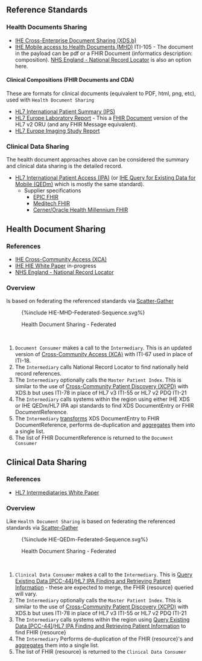 
## Reference Standards

### Health Documents Sharing

- [IHE Cross-Enterprise Document Sharing (XDS.b)](https://profiles.ihe.net/ITI/TF/Volume1/ch-10.html) 
- [IHE Mobile access to Health Documents (MHD)](https://profiles.ihe.net/ITI/MHD/index.html) ITI-105 - The document in the payload can be pdf or a FHIR Document (informatics description: composition). [NHS England - National Record Locator](https://digital.nhs.uk/developer/api-catalogue/national-record-locator-fhir) is also an option here.

#### Clinical Compositions (FHIR Documents and CDA)

These are formats for clinical documents (equivalent to PDF, html, png, etc), used with `Health Document Sharing`

  - [HL7 International Patient Summary (IPS)](https://build.fhir.org/ig/HL7/fhir-ips/index.html)
  - [HL7 Europe Laboratory Report](https://build.fhir.org/ig/hl7-eu/laboratory/) - This a [FHIR Document](https://hl7.org/fhir/R4/documents.html) version of the HL7 v2 ORU (and any FHIR Message equivalent).
  - [HL7 Europe Imaging Study Report](https://build.fhir.org/ig/hl7-eu/imaging/branches/initial-version/index.html)

### Clinical Data Sharing

The health document approaches above can be considered the summary and clinical data sharing is the detailed record.

- [HL7 International Patient Access (IPA)](https://build.fhir.org/ig/HL7/fhir-ipa/) (or [IHE Query for Existing Data for Mobile (QEDm)](https://profiles.ihe.net/PCC/QEDm/) which is mostly the same standard). 
  - Supplier specifications
    - [EPIC FHIR](https://fhir.epic.com/)
    - [Meditech FHIR](https://fhir.meditech.com/)
    - [Cerner/Oracle Health Millennium FHIR](https://docs.oracle.com/en/industries/health/millennium-platform-apis/mfrap/r4_overview.html)



## Health Document Sharing

### References 

- [IHE Cross-Community Access (XCA)](https://profiles.ihe.net/ITI/TF/Volume1/ch-18.html)
- [IHE HIE White Paper](https://profiles.ihe.net/ITI/HIE-Whitepaper/) in-progress
- [NHS England - National Record Locator](https://digital.nhs.uk/developer/api-catalogue/national-record-locator-fhir)

### Overview 

Is based on federating the referenced standards via [Scatter-Gather](https://www.enterpriseintegrationpatterns.com/patterns/messaging/BroadcastAggregate.html)

<figure>
{%include HIE-MHD-Federated-Sequence.svg%}
<p id="fX.X.X.X-X" class="figureTitle">Health Document Sharing - Federated</p>
</figure>
<br clear="all">

1. `Document Consumer` makes a call to the `Intermediary`. This is an updated version of [Cross-Community Access (XCA)](https://profiles.ihe.net/ITI/TF/Volume1/ch-18.html) with ITI-67 used in place of ITI-18.
2. The `Intermediary` calls National Record Locator to find nationally held record references.
3. The `Intermediary` optionally calls the `Master Patient Index`. This is similar to the use of [Cross-Community Patient Discovery (XCPD)](https://profiles.ihe.net/ITI/TF/Volume1/ch-27.html) with XDS.b but uses ITI-78 in place of HL7 v3 ITI-55 or HL7 v2 PDQ ITI-21 
4. The `Intermediary` calls systems within the region using either IHE XDS or IHE QEDm/HL7 IPA api standards to find XDS DocumentEntry or FHIR DocumentReference. 
5. The `Intermediary` [transforms](https://www.enterpriseintegrationpatterns.com/patterns/messaging/MessageTranslator.html) XDS DocumentEntry to FHIR DocumentReference, performs de-duplication and [aggregates](https://www.enterpriseintegrationpatterns.com/patterns/messaging/Aggregator.html) them into a single list.
6. The list of FHIR DocumentReference is returned to the `Document Consumer`

## Clinical Data Sharing

### References

- [HL7 Intermediataries White Paper](https://confluence.hl7.org/spaces/FHIR/pages/144967060/Intermediaries+White+Paper)

### Overview

Like `Health Document Sharing` is based on federating the referenced standards via [Scatter-Gather](https://www.enterpriseintegrationpatterns.com/patterns/messaging/BroadcastAggregate.html)

<figure>
{%include HIE-QEDm-Federated-Sequence.svg%}
<p id="fX.X.X.X-X" class="figureTitle">Health Document Sharing - Federated</p>
</figure>
<br clear="all">

1. `Clinical Data Consumer` makes a call to the `Intermediary`. This is [Query Existing Data [PCC-44]](https://build.fhir.org/ig/IHE/QEDm/branches/master/PCC-44.html)/[HL7 IPA Finding and Retrieving Patient Information](https://build.fhir.org/ig/HL7/fhir-ipa/fetching.html) - these are expected to merge, the FHIR {resource} queried will vary.
2. The `Intermediary` optionally calls the `Master Patient Index`. This is similar to the use of [Cross-Community Patient Discovery (XCPD)](https://profiles.ihe.net/ITI/TF/Volume1/ch-27.html) with XDS.b but uses ITI-78 in place of HL7 v3 ITI-55 or HL7 v2 PDQ ITI-21
3. The `Intermediary` calls systems within the region using [Query Existing Data [PCC-44]](https://build.fhir.org/ig/IHE/QEDm/branches/master/PCC-44.html)/[HL7 IPA Finding and Retrieving Patient Information](https://build.fhir.org/ig/HL7/fhir-ipa/fetching.html) to find FHIR {resource}
4. The `Intermediary` Performs de-duplication of the FHIR {resource}'s and [aggregates](https://www.enterpriseintegrationpatterns.com/patterns/messaging/Aggregator.html) them into a single list. 
5. The list of FHIR {resource} is returned to the `Clinical Data Consumer`
